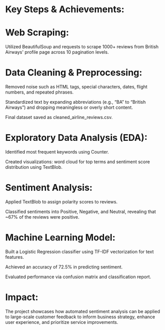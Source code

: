 # Key Steps & Achievements:

# Web Scraping:
Utilized BeautifulSoup and requests to scrape 1000+ reviews from British Airways' profile page across 10 pagination levels.

# Data Cleaning & Preprocessing:

Removed noise such as HTML tags, special characters, dates, flight numbers, and repeated phrases.

Standardized text by expanding abbreviations (e.g., “BA” to “British Airways”) and dropping meaningless or overly short content.

Final dataset saved as cleaned_airline_reviews.csv.

# Exploratory Data Analysis (EDA):

Identified most frequent keywords using Counter.

Created visualizations: word cloud for top terms and sentiment score distribution using TextBlob.

# Sentiment Analysis:

Applied TextBlob to assign polarity scores to reviews.

Classified sentiments into Positive, Negative, and Neutral, revealing that ~67% of the reviews were positive.

# Machine Learning Model:

Built a Logistic Regression classifier using TF-IDF vectorization for text features.

Achieved an accuracy of 72.5% in predicting sentiment.

Evaluated performance via confusion matrix and classification report.

# Impact:
The project showcases how automated sentiment analysis can be applied to large-scale customer feedback to inform business strategy, enhance user experience, and prioritize service improvements.
